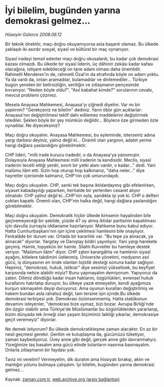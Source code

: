 # İyi bilelim, bugünden yarına demokrasi gelmez...

*Hüseyin Gülerce 2008.06.12*

<tr><td class="metin" colspan="2" style="padding-top: 20px; padding-left: 5px; padding-right: 10px;">Bir teknik direktör, maçı doğru okuyamıyorsa asla başarılı olamaz. Bu ülkede yaklaşık iki asırdır sosyal, siyasî ve kültürel bir maç oynanıyor.</td></tr><tr><td class="metin" colspan="2" style="padding-top: 20px; padding-left: 5px; padding-right: 10px;"><p>Siyasî iradeyi temsil edenler maçı doğru okusalardı, bu kadar çok demokrasi kazası olmazdı. Bu ülkede bir siyasî liderin, üç dâhinin zekâsı kadar kafası olacağına, istişare edebileceği on tane adam olması daha önemlidir. Rahmetli Menderes'in de, rahmetli Özal'ın da etrafında böyle on adam yoktu. Ya da vardı da, onları aramadılar, bulamadılar ve dinlemediler... Türkiye bugün yeniden bir belirsizliğin, sertliğin ve zıtlaşmanın pençesinde kıvranıyor. "Neden böyle oldu?", "Asıl kabahat kimde?" sorularının cevabı, mevcut problemi çözmez. 
<p>Mesela Anayasa Mahkemesi, Anayasa'yı çiğnedi diyelim. Var mı bir yaptırımı? "Gerekçeniz ne bilelim" dediniz. Yarın öbür gün açıklarlar: Anayasa'nın değiştirilmesi teklif dahi edilemez maddelerini değiştirmek istediler. Şeklen böyle bir şey mümkün değildir... Böylece öze girmeden özle oynadılar. Ne diyeceksiniz?
<p>Maçı doğru okuyalım. Anayasa Mahkemesi, bu eyleminde, isterseniz adına yargı darbesi deyiniz, yalnız değil ki... Önemli olan yargının, adalet yerine hangi dağlara yaslandığını görebilmektir.
<p>CHP lideri, "milli irade kurucu iradedir, o da Anayasa'ya yansımıştır. Dolayısıyla Anayasa Mahkemesi milli iradenin ta kendisidir. Meclis, siyasî iradenin tecelli ettiği yerdir, sınırlı bir yetki alanı vardır, o kadar..." dedi. Yani malûmu ilâm etti. Sizin hop oturup hop kalkmanız, "daha neler..." diye hayretler içerisinde kalmanız, CHP'nin çok umurundaydı.
<p>Maçı doğru okuyalım. CHP, sanki tek başına iktidardaymış gibi efelenirken, siyaset kabadayılığı yaparken, herhalde bir yerlerden cesaret alıyor olmalıdır. CHP yalnız değil ki...CHP'nin oyla, sandıkla işi yok ki. CHP o defteri çoktan kapattı. Önemli olan, CHP'nin halka değil, hangi dağlara yaslandığını görebilmektir.
<p>Maçı doğru okuyalım. Demokratik hiçbir ülkede kimsenin hayalinden bile geçiremeyeceği bir şekilde, yüzde 47 oy almış iktidar partisinin kapatılması için davulla zurnayla iddianame hazırlanıyor. Mahkeme bunu kabul ediyor. Hatta Cumhurbaşkanı'nın işin içine çekilmesi hamlesini bile onaylıyor. Fevkalâde bir durum var. Ortada bir kararlılık var. "Bu tepe ya alınacak, ya alınacak" diyorlar. Yargıtay ve Danıştay bildiri yayınlıyor. Yani yargı harekete geçmiş. Hamle, topyekûn bir hamle. Silahlı Kuvvetler bu hamleye destek veriyor. "Malûmun ilâmı" diyor. CHP zaten karargâhta ve hamlenin siyasî ayağını, kitlelere takdimini üstlenmiş. Üniversite yönetimi, medyanın asıl gücü, iş dünyasının en önde olanları lojistik desteği sonuna kadar sağlıyor. Hepimiz, "demokrasi, hukuk, istikrar" diye sesimizi yükseltsek, bu keyfiyet karşısında netice alabilir miyiz? Bunu yapmayalım demiyorum. Yapıyoruz da zaten. Dilimiz döndüğü kadar insan haklarını, özgürlükleri, evrensel hukuk kurallarını hatırlatıp duruyor, bu ülkeye yazık etmeyelim, kendi ayağımıza kurşun sıkmayalım deyip duruyoruz. Ama oyunun kuralları değiştirilmiş ve hakem bundan asla rahatsız değil, tam tersine işin içinde.Bu ülkede demokrasi terbiyesi yok. Demokrasi özümsenmemiş. Hatta statükonun devamını isteyenler, "demokrasi bize uymaz, bizi bozar. Avrupa Birliği'nde din özgür olabilir ama Türkiye'de Müslümanlar bu özgürlüklerden yararlanıp, bizim dünyada tek örneği olan yaşam biçimimiz laikliği yıkarlar, demokrasiye geçit veremeyiz" diyorlar. 
<p>Ne demek istiyorum? Bu ülkede demokratikleşme zaman alacaktır. En az bir nesil geçmesi gerekir. Gerilim ve kutuplaşma da, gücümüzü tüketiyor, zaman kaybediyoruz. Üvey anne gibi değil, gerçek anne gibi davranmalıyız. Yüreğimize taş basalım ama gücü elinde tutanların nasırına basmayalım. Onlarla zıtlaşmanın bir faydası yok.
<p>Taviz mi verelim? Vermeyelim, dik duralım ama hissiyatı bırakıp, aklın ve mantığın yolunu bulmaya çalışalım. İyi bilelim, bugünden yarına demokrasi gelmez...<br/></p></p></p></p></p></p></p></p></td></tr>

Kaynak: [zaman.com.tr](http://zaman.com.tr/yazar.do?yazino=701105), [web.archive.org (arşiv bağlantısı)](http://web.archive.org/web/20080804141856/http://www.zaman.com.tr:80/yazar.do?yazino=701105)
